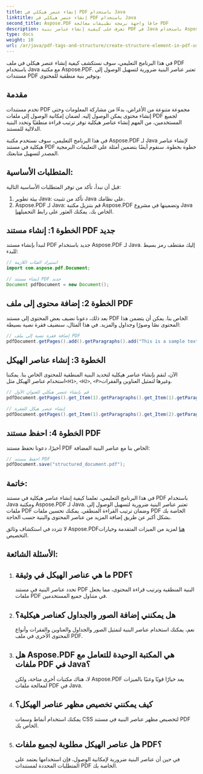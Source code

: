 ```yaml
---
title: إنشاء عنصر هيكلي في PDF باستخدام Java
linktitle: إنشاء عنصر هيكلي في PDF باستخدام Java
second_title: Aspose.PDF جافا واجهة برمجة تطبيقات معالجة PDF
description: تعرف على كيفية إنشاء عناصر بنية PDF في Java باستخدام Aspose.PDF. تعزيز إمكانية الوصول إلى PDF وتدفق المحتوى المنطقي.
type: docs
weight: 10
url: /ar/java/pdf-tags-and-structure/create-structure-element-in-pdf-using-java/
---
```

في هذا البرنامج التعليمي، سوف نستكشف كيفية إنشاء عنصر هيكلي في ملف PDF باستخدام Java مع مكتبة Aspose.PDF. تعتبر عناصر البنية ضرورية لتسهيل الوصول إلى مستندات PDF وتوفير بنية منطقية للمحتوى.

## مقدمة

تخدم مستندات PDF مجموعة متنوعة من الأغراض، بدءًا من مشاركة المعلومات وحتى إنشاء محتوى يمكن الوصول إليه. لضمان إمكانية الوصول إلى ملفات PDF لجميع المستخدمين، من المهم إنشاء عناصر هيكلية توفر ترتيب قراءة منطقيًا وتحدد البنية الدلالية للمستند.

في هذا البرنامج التعليمي، سوف نستخدم مكتبة Aspose.PDF لـ Java لإنشاء عناصر هيكلية في مستند PDF خطوة بخطوة. سنقوم أيضًا بتضمين أمثلة على التعليمات البرمجية المصدر لتسهيل متابعتك.

## المتطلبات الأساسية:
قبل أن نبدأ، تأكد من توفر المتطلبات الأساسية التالية:

1. بيئة تطوير Java: تأكد من تثبيت Java على نظامك.
2.  Aspose.PDF لـ Java: قم بتنزيل مكتبة Aspose.PDF وتضمينها في مشروع Java الخاص بك. يمكنك العثور على رابط التحميل[هنا](https://releases.aspose.com/pdf/java/).

## الخطوة 1: إنشاء مستند PDF جديد
لنبدأ بإنشاء مستند PDF جديد باستخدام Aspose.PDF لـ Java. إليك مقتطف رمز بسيط للبدء:

```java
// استيراد الفئات اللازمة
import com.aspose.pdf.Document;

// إنشاء مستند PDF جديد
Document pdfDocument = new Document();
```

## الخطوة 2: إضافة محتوى إلى ملف PDF
بعد ذلك، دعونا نضيف بعض المحتوى إلى مستند PDF الخاص بنا. يمكن أن يتضمن هذا المحتوى نصًا وصورًا وجداول والمزيد. في هذا المثال، سنضيف فقرة نصية بسيطة:

```java
// إضافة فقرة نصية إلى ملف PDF
pdfDocument.getPages().add().getParagraphs().add("This is a sample text paragraph.");
```

## الخطوة 3: إنشاء عناصر الهيكل
 الآن، لنقم بإنشاء عناصر هيكلية لتحديد البنية المنطقية للمحتوى الخاص بنا. يمكننا استخدام عناصر الهيكل مثل`<H1>`, `<H2>`, `<P>`وغيرها لتمثيل العناوين والفقرات.

```java
// قم بإنشاء عنصر هيكلي للعنوان الأول
pdfDocument.getPages().get_Item(1).getParagraphs().get_Item(1).getParagraphInfo().setStructureElementName("H1");

// إنشاء عنصر هيكل للفقرة
pdfDocument.getPages().get_Item(1).getParagraphs().get_Item(2).getParagraphInfo().setStructureElementName("P");
```

## الخطوة 4: احفظ مستند PDF
أخيرًا، دعونا نحفظ مستند PDF الخاص بنا مع عناصر البنية المضافة:

```java
// احفظ مستند PDF
pdfDocument.save("structured_document.pdf");
```

## خاتمة:
في هذا البرنامج التعليمي، تعلمنا كيفية إنشاء عناصر هيكلية في مستند PDF باستخدام Java ومكتبة Aspose.PDF لـ Java. تعتبر عناصر البنية ضرورية لتسهيل الوصول إلى ملفات PDF وضمان ترتيب القراءة المنطقي. يمكنك تحسين ملفات PDF الخاصة بك بشكل أكبر عن طريق إضافة المزيد من عناصر المحتوى والبنية حسب الحاجة.

لا تتردد في استكشاف وثائق Aspose.PDF[هنا](https://reference.aspose.com/pdf/java/) لمزيد من الميزات المتقدمة وخيارات التخصيص.

## الأسئلة الشائعة:

1. ## ما هي عناصر الهيكل في وثيقة PDF؟
   تحدد عناصر البنية في مستند PDF البنية المنطقية وترتيب قراءة المحتوى، مما يجعل ملفات PDF في متناول جميع المستخدمين.

2. ## هل يمكنني إضافة الصور والجداول كعناصر هيكلية؟
   نعم، يمكنك استخدام عناصر البنية لتمثيل الصور والجداول والعناوين والفقرات وأنواع المحتوى الأخرى في ملف PDF.

3. ## هل Aspose.PDF هي المكتبة الوحيدة للتعامل مع ملفات PDF في Java؟
   لا، هناك مكتبات أخرى متاحة، ولكن Aspose.PDF يعد خيارًا قويًا وغنيًا بالميزات لمعالجة ملفات PDF في Java.

4. ## كيف يمكنني تخصيص مظهر عناصر الهيكل؟
   يمكنك استخدام أنماط وسمات CSS لتخصيص مظهر عناصر البنية في مستند PDF الخاص بك.

5. ## هل عناصر الهيكل مطلوبة لجميع ملفات PDF؟
   في حين أن عناصر البنية ضرورية لإمكانية الوصول، فإن استخدامها يعتمد على المتطلبات المحددة لمستندات PDF الخاصة بك.